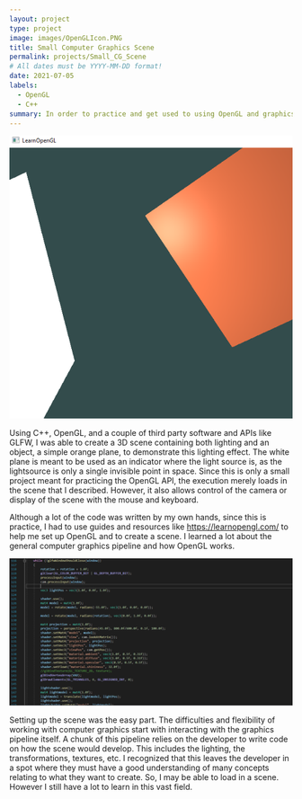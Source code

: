 ```yaml
---
layout: project
type: project
image: images/OpenGLIcon.PNG
title: Small Computer Graphics Scene
permalink: projects/Small_CG_Scene
# All dates must be YYYY-MM-DD format!
date: 2021-07-05
labels:
  - OpenGL
  - C++
summary: In order to practice and get used to using OpenGL and graphics APIs, I created a scene with rudimentary lighting interacting with a plane
---
```

<img class="ui medium right floated rounded image" src="../images/OpenGLIcon.PNG">

Using C++, OpenGL, and a couple of third party software and APIs like GLFW, I was able to create a 3D scene containing both lighting and an object, a simple orange plane, to demonstrate this lighting effect. The white plane is meant to be used as an indicator where the light source is, as the lightsource is only a single invisible point in space. Since this is only a small project meant for practicing the OpenGL API, the execution merely loads in the scene that I described. However, it also allows control of the camera or display of the scene with the mouse and keyboard.

Although a lot of the code was written by my own hands, since this is practice, I had to use guides and resources like https://learnopengl.com/ to help me set up OpenGL and to create a scene. I learned a lot about the general computer graphics pipeline and how OpenGL works.

<img class="ui medium middle floated rounded image" src="../images/OpenGLSnippet.PNG">

Setting up the scene was the easy part. The difficulties and flexibility of working with computer graphics start with interacting with the graphics pipeline itself. A chunk of this pipeline relies on the developer to write code on how the scene would develop. This includes the lighting, the transformations, textures, etc. I recognized that this leaves the developer in a spot where they must have a good understanding of many concepts relating to what they want to create. So, I may be able to load in a scene. However I still have a lot to learn in this vast field.

